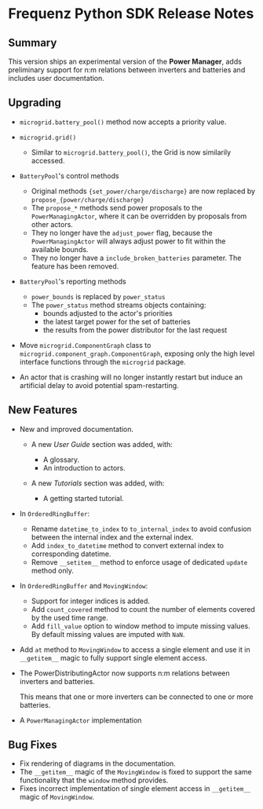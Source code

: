# Frequenz Python SDK Release Notes

## Summary

This version ships an experimental version of the **Power Manager**, adds preliminary support for n:m relations between inverters and batteries and includes user documentation.

## Upgrading

- `microgrid.battery_pool()` method now accepts a priority value.

- `microgrid.grid()`

  * Similar to `microgrid.battery_pool()`, the Grid is now similarily accessed.

- `BatteryPool`'s control methods

  * Original methods `{set_power/charge/discharge}` are now replaced by `propose_{power/charge/discharge}`
  * The `propose_*` methods send power proposals to the `PowerManagingActor`, where it can be overridden by proposals from other actors.
  * They no longer have the `adjust_power` flag, because the `PowerManagingActor` will always adjust power to fit within the available bounds.
  * They no longer have a `include_broken_batteries` parameter.  The feature has been removed.

- `BatteryPool`'s reporting methods

  * `power_bounds` is replaced by `power_status`
  * The `power_status` method streams objects containing:
    + bounds adjusted to the actor's priorities
    + the latest target power for the set of batteries
    + the results from the power distributor for the last request

- Move `microgrid.ComponentGraph` class to `microgrid.component_graph.ComponentGraph`, exposing only the high level interface functions through the `microgrid` package.

- An actor that is crashing will no longer instantly restart but induce an artificial delay to avoid potential spam-restarting.

## New Features

- New and improved documentation.

  * A new *User Guide* section was added, with:

    + A glossary.
    + An introduction to actors.

  * A new *Tutorials* section was added, with:

    + A getting started tutorial.

- In `OrderedRingBuffer`:
  - Rename `datetime_to_index` to `to_internal_index` to avoid confusion between the internal index and the external index.
  - Add `index_to_datetime` method to convert external index to corresponding datetime.
  - Remove `__setitem__` method to enforce usage of dedicated `update` method only.
- In `OrderedRingBuffer` and `MovingWindow`:
  - Support for integer indices is added.
  - Add `count_covered` method to count the number of elements covered by the used time range.
  - Add `fill_value` option to window method to impute missing values. By default missing values are imputed with `NaN`.
- Add `at` method to `MovingWindow` to access a single element and use it in `__getitem__` magic to fully support single element access.

- The PowerDistributingActor now supports n:m relations between inverters and batteries.

  This means that one or more inverters can be connected to one or more batteries.

- A `PowerManagingActor` implementation

## Bug Fixes

- Fix rendering of diagrams in the documentation.
- The `__getitem__` magic of the `MovingWindow` is fixed to support the same functionality that the `window` method provides.
- Fixes incorrect implementation of single element access in `__getitem__` magic of `MovingWindow`.
